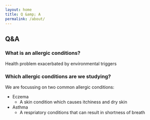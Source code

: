 ```yaml
---
layout: home
title: Q &amp; A
permalink: /about/
---
```


## Q&A
### What is an allergic conditions?
Health problem exacerbated by environmental triggers

### Which allergic conditions are we studying?
We are focussing on two common allergic conditions:
* Eczema
  * A skin condition which causes itchiness and dry skin
* Asthma
  * A respriatory conditions that can result in shortness of breath 
